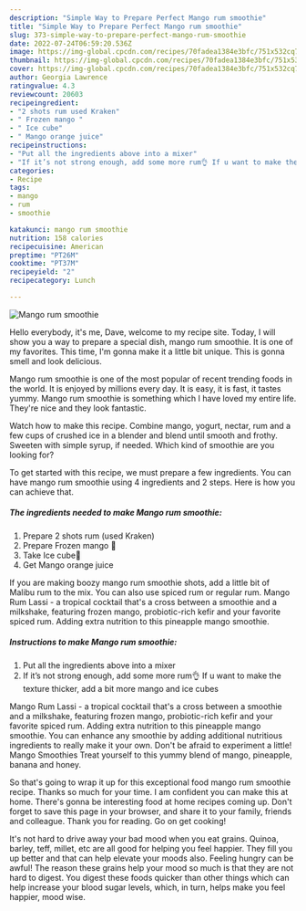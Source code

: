 ```yaml
---
description: "Simple Way to Prepare Perfect Mango rum smoothie"
title: "Simple Way to Prepare Perfect Mango rum smoothie"
slug: 373-simple-way-to-prepare-perfect-mango-rum-smoothie
date: 2022-07-24T06:59:20.536Z
image: https://img-global.cpcdn.com/recipes/70fadea1384e3bfc/751x532cq70/mango-rum-smoothie-recipe-main-photo.jpg
thumbnail: https://img-global.cpcdn.com/recipes/70fadea1384e3bfc/751x532cq70/mango-rum-smoothie-recipe-main-photo.jpg
cover: https://img-global.cpcdn.com/recipes/70fadea1384e3bfc/751x532cq70/mango-rum-smoothie-recipe-main-photo.jpg
author: Georgia Lawrence
ratingvalue: 4.3
reviewcount: 20603
recipeingredient:
- "2 shots rum used Kraken"
- " Frozen mango "
- " Ice cube"
- " Mango orange juice"
recipeinstructions:
- "Put all the ingredients above into a mixer"
- "If it’s not strong enough, add some more rum👌 If u want to make the texture thicker, add a bit more mango and ice cubes"
categories:
- Recipe
tags:
- mango
- rum
- smoothie

katakunci: mango rum smoothie 
nutrition: 158 calories
recipecuisine: American
preptime: "PT26M"
cooktime: "PT37M"
recipeyield: "2"
recipecategory: Lunch

---
```



![Mango rum smoothie](https://img-global.cpcdn.com/recipes/70fadea1384e3bfc/751x532cq70/mango-rum-smoothie-recipe-main-photo.jpg)

Hello everybody, it's me, Dave, welcome to my recipe site. Today, I will show you a way to prepare a special dish, mango rum smoothie. It is one of my favorites. This time, I'm gonna make it a little bit unique. This is gonna smell and look delicious.

Mango rum smoothie is one of the most popular of recent trending foods in the world. It is enjoyed by millions every day. It is easy, it is fast, it tastes yummy. Mango rum smoothie is something which I have loved my entire life. They're nice and they look fantastic.

Watch how to make this recipe. Combine mango, yogurt, nectar, rum and a few cups of crushed ice in a blender and blend until smooth and frothy. Sweeten with simple syrup, if needed. Which kind of smoothie are you looking for?


To get started with this recipe, we must prepare a few ingredients. You can have mango rum smoothie using 4 ingredients and 2 steps. Here is how you can achieve that.

<!--inarticleads1-->

##### The ingredients needed to make Mango rum smoothie:

1. Prepare 2 shots rum (used Kraken)
1. Prepare  Frozen mango 🥭
1. Take  Ice cube🧊
1. Get  Mango orange juice


If you are making boozy mango rum smoothie shots, add a little bit of Malibu rum to the mix. You can also use spiced rum or regular rum. Mango Rum Lassi - a tropical cocktail that&#39;s a cross between a smoothie and a milkshake, featuring frozen mango, probiotic-rich kefir and your favorite spiced rum. Adding extra nutrition to this pineapple mango smoothie. 

<!--inarticleads2-->

##### Instructions to make Mango rum smoothie:

1. Put all the ingredients above into a mixer
1. If it’s not strong enough, add some more rum👌 If u want to make the texture thicker, add a bit more mango and ice cubes


Mango Rum Lassi - a tropical cocktail that&#39;s a cross between a smoothie and a milkshake, featuring frozen mango, probiotic-rich kefir and your favorite spiced rum. Adding extra nutrition to this pineapple mango smoothie. You can enhance any smoothie by adding additional nutritious ingredients to really make it your own. Don&#39;t be afraid to experiment a little! Mango Smoothies Treat yourself to this yummy blend of mango, pineapple, banana and honey. 

So that's going to wrap it up for this exceptional food mango rum smoothie recipe. Thanks so much for your time. I am confident you can make this at home. There's gonna be interesting food at home recipes coming up. Don't forget to save this page in your browser, and share it to your family, friends and colleague. Thank you for reading. Go on get cooking!

It's not hard to drive away your bad mood when you eat grains. Quinoa, barley, teff, millet, etc are all good for helping you feel happier. They fill you up better and that can help elevate your moods also. Feeling hungry can be awful! The reason these grains help your mood so much is that they are not hard to digest. You digest these foods quicker than other things which can help increase your blood sugar levels, which, in turn, helps make you feel happier, mood wise.
